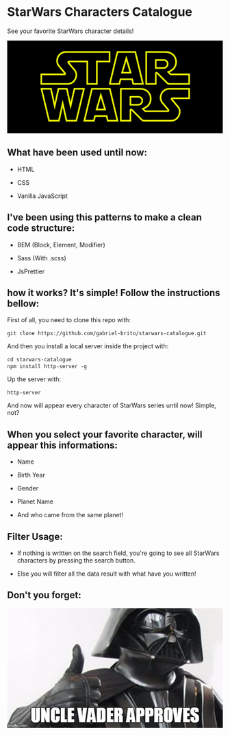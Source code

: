 # StarWars Characters Catalogue

See your favorite StarWars character details!

<p align="center">
	<img src="./github/logo.jpg" alt="StarWars Logo">
</p>

## What have been used until now:

* HTML

* CSS

* Vanilla JavaScript


## I've been using this patterns to make a clean code structure:

* BEM (Block, Element, Modifier)

* Sass (With .scss)

* JsPrettier


## how it works? It's simple! Follow the instructions bellow:

First of all, you need to clone this repo with:

```
git clone https://github.com/gabriel-brito/starwars-catalogue.git
``` 

And then you install a local server inside the project with:

```
cd starwars-catalogue
npm install http-server -g
```

Up the server with:

```
http-server
```

And now will appear every character of StarWars series until now!
Simple, not?


## When you select your favorite character, will appear this informations:

* Name

* Birth Year

* Gender

* Planet Name

* And who came from the same planet!

## Filter Usage:

* If nothing is written on the search field, you're going to see all StarWars characters by pressing the search button.

* Else you will filter all the data result with what have you written!



## Don't you forget:

<p align="center">
	<img src="./github/vader.jpg" alt="Darth Vader Approves">
</p>